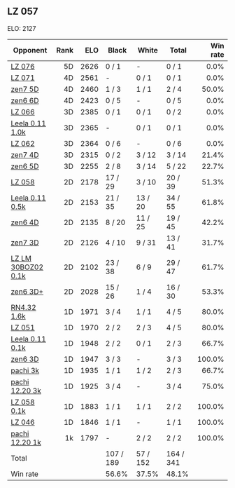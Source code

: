 ## LZ 057 ##

ELO: 2127

Opponent | Rank | ELO | Black | White | Total | Win rate
---------|-----:|----:|-------|-------|-------|-------:
[LZ 076](LZ%20076.md) | 5D | 2626 | 0 / 1 | - | 0 / 1 | 0.0%
[LZ 071](LZ%20071.md) | 4D | 2561 | - | 0 / 1 | 0 / 1 | 0.0%
[zen7 5D](zen7%205D.md) | 4D | 2460 | 1 / 3 | 1 / 1 | 2 / 4 | 50.0%
[zen6 6D](zen6%206D.md) | 4D | 2423 | 0 / 5 | - | 0 / 5 | 0.0%
[LZ 066](LZ%20066.md) | 3D | 2385 | 0 / 1 | 0 / 1 | 0 / 2 | 0.0%
[Leela 0.11 1.0k](Leela%200.11%201.0k.md) | 3D | 2365 | - | 0 / 1 | 0 / 1 | 0.0%
[LZ 062](LZ%20062.md) | 3D | 2364 | 0 / 6 | - | 0 / 6 | 0.0%
[zen7 4D](zen7%204D.md) | 3D | 2315 | 0 / 2 | 3 / 12 | 3 / 14 | 21.4%
[zen6 5D](zen6%205D.md) | 3D | 2255 | 2 / 8 | 3 / 14 | 5 / 22 | 22.7%
[LZ 058](LZ%20058.md) | 2D | 2178 | 17 / 29 | 3 / 10 | 20 / 39 | 51.3%
[Leela 0.11 0.5k](Leela%200.11%200.5k.md) | 2D | 2153 | 21 / 35 | 13 / 20 | 34 / 55 | 61.8%
[zen6 4D](zen6%204D.md) | 2D | 2135 | 8 / 20 | 11 / 25 | 19 / 45 | 42.2%
[zen7 3D](zen7%203D.md) | 2D | 2126 | 4 / 10 | 9 / 31 | 13 / 41 | 31.7%
[LZ LM 30BOZ02 0.1k](LZ%20LM%2030BOZ02%200.1k.md) | 2D | 2102 | 23 / 38 | 6 / 9 | 29 / 47 | 61.7%
[zen6 3D+](zen6%203D+.md) | 2D | 2028 | 15 / 26 | 1 / 4 | 16 / 30 | 53.3%
[RN4.32 1.6k](RN4.32%201.6k.md) | 1D | 1971 | 3 / 4 | 1 / 1 | 4 / 5 | 80.0%
[LZ 051](LZ%20051.md) | 1D | 1970 | 2 / 2 | 2 / 3 | 4 / 5 | 80.0%
[Leela 0.11 0.1k](Leela%200.11%200.1k.md) | 1D | 1948 | 2 / 2 | 0 / 1 | 2 / 3 | 66.7%
[zen6 3D](zen6%203D.md) | 1D | 1947 | 3 / 3 | - | 3 / 3 | 100.0%
[pachi 3k](pachi%203k.md) | 1D | 1935 | 1 / 1 | 1 / 2 | 2 / 3 | 66.7%
[pachi 12.20 3k](pachi%2012.20%203k.md) | 1D | 1925 | 3 / 4 | - | 3 / 4 | 75.0%
[LZ 058 0.1k](LZ%20058%200.1k.md) | 1D | 1883 | 1 / 1 | 1 / 1 | 2 / 2 | 100.0%
[LZ 046](LZ%20046.md) | 1D | 1846 | 1 / 1 | - | 1 / 1 | 100.0%
[pachi 12.20 1k](pachi%2012.20%201k.md) | 1k | 1797 | - | 2 / 2 | 2 / 2 | 100.0%
Total | | | 107 / 189 | 57 / 152 | 164 / 341 | 
Win rate| | | 56.6% | 37.5% | 48.1% | 
